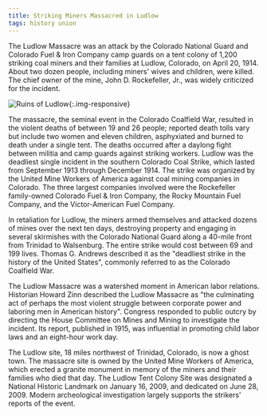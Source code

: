 ```yaml
---
title: Striking Miners Massacred in Ludlow
tags: history union
---
```


The Ludlow Massacre was an attack by the Colorado National Guard and Colorado Fuel & Iron Company camp guards on a tent colony of 1,200 striking coal miners and their families at Ludlow, Colorado, on April 20, 1914. About two dozen people, including miners' wives and children, were killed. The chief owner of the mine, John D. Rockefeller, Jr., was widely criticized for the incident.

![Ruins of Ludlow](https://upload.wikimedia.org/wikipedia/commons/thumb/c/c9/Ruins_of_Ludlow_restored.jpg/1920px-Ruins_of_Ludlow_restored.jpg){:.img-responsive}

The massacre, the seminal event in the Colorado Coalfield War, resulted in the violent deaths of between 19 and 26 people; reported death tolls vary but include two women and eleven children, asphyxiated and burned to death under a single tent. The deaths occurred after a daylong fight between militia and camp guards against striking workers. Ludlow was the deadliest single incident in the southern Colorado Coal Strike, which lasted from September 1913 through December 1914. The strike was organized by the United Mine Workers of America against coal mining companies in Colorado. The three largest companies involved were the Rockefeller family-owned Colorado Fuel & Iron Company, the Rocky Mountain Fuel Company, and the Victor-American Fuel Company.

In retaliation for Ludlow, the miners armed themselves and attacked dozens of mines over the next ten days, destroying property and engaging in several skirmishes with the Colorado National Guard along a 40-mile front from Trinidad to Walsenburg. The entire strike would cost between 69 and 199 lives. Thomas G. Andrews described it as the "deadliest strike in the history of the United States", commonly referred to as the Colorado Coalfield War.

The Ludlow Massacre was a watershed moment in American labor relations. Historian Howard Zinn described the Ludlow Massacre as "the culminating act of perhaps the most violent struggle between corporate power and laboring men in American history". Congress responded to public outcry by directing the House Committee on Mines and Mining to investigate the incident. Its report, published in 1915, was influential in promoting child labor laws and an eight-hour work day.

The Ludlow site, 18 miles northwest of Trinidad, Colorado, is now a ghost town. The massacre site is owned by the United Mine Workers of America, which erected a granite monument in memory of the miners and their families who died that day. The Ludlow Tent Colony Site was designated a National Historic Landmark on January 16, 2009, and dedicated on June 28, 2009. Modern archeological investigation largely supports the strikers' reports of the event.


